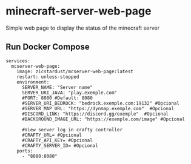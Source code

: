 # minecraft-server-web-page
Simple web page to display the status of the minecraft server

## Run Docker Compose
```
services:
  mcserver-web-page:
    image: zicstardust/mcserver-web-page:latest
    restart: unless-stopped
    environment:
      SERVER_NAME: "Server name"
      SERVER_URI_JAVA: "play.exemple.com"
      #PORT: 8080 #Default: 8080
      #SERVER_URI_BEDROCK: "bedrock.exemple.com:19132" #Opcional
      #SERVER_MAP_URL: "https://dynmap.exemple.com"  #Opcional
      #DISCORD_LINK: "https://discord.gg/exemple"  #Opcional
      #BACKGROUND_IMAGE_URL: "https://exemple.com/image" #Opcional
      
      #View server log in crafty controller
      #CRAFTY_URL= #Opcional
      #CRAFTY_API_KEY= #Opcional
      #CRAFTY_SERVER_ID= #Opcional
    ports:
      - "8080:8080"
```